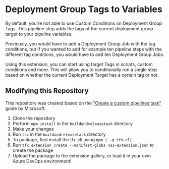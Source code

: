 # Deployment Group Tags to Variables

By default, you're not able to use Custom Conditions on Deployment Group Tags. This pipeline step adds the tags of the current deployment group target to your pipeline variables.

Previously, you would have to add a Deployment Group Job with the tag conditions, but if you wanted to add for example ten pipeline steps with the different tag conditions, you would have to add ten Deployment Group Jobs.

Using this extension, you can start using target Tags in scripts, custom conditions and more. This will allow you to conditionally run a single step based on whether the current Deployment Target has a certain tag or not.

## Modifying this Repository

This repository was created based on the ["Create a custom pipelines task"](https://docs.microsoft.com/en-us/azure/devops/extend/develop/add-build-task) guide by Microsoft.

1. Clone the repository
1. Perform `npm install` in the `buildandreleasetask` directory
1. Make your changes
1. Run `tsc` in the `buildandreleasetask` directory
1. To package, first install the tfx-cli using `npm i -g tfx-cli`
1. Run `tfx extension create --manifest-globs vss-extension.json` to create the package
1. Upload the package to the extension gallery, or load it in your own Azure DevOps environment!
